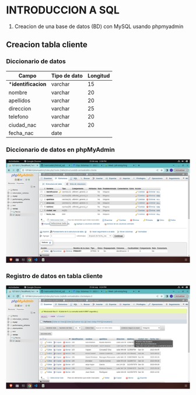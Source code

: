 # INTRODUCCION A SQL

1. Creacion de una base de datos (BD) con MySQL usando phpmyadmin

## Creacion tabla cliente
### Diccionario de datos
|Campo|Tipo de dato|Longitud|
|-----|------------|--------|
|***identificacion**|varchar|15|
|nombre|varchar|20|
|apellidos|varchar|20|
|direccion|varchar|25|
|telefono|varchar|20|
|ciudad_nac|varchar|20|
|fecha_nac|date||
 
### Diccionario de datos en phpMyAdmin
![Diccionario de datos](diccionario.png
"Diccionario de datos")

### Registro de datos en tabla cliente
![registroDatos de datos](registroDatos.png
"registroDatos de datos")